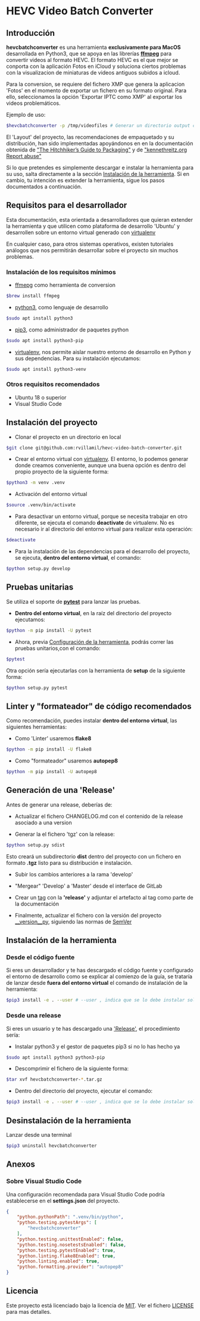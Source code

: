 # HEVC Video Batch Converter

## Introducción

**hevcbatchconverter** es una herramienta **exclusivamente para MacOS** desarrollada en Python3, que se apoya en las librerías [**ffmpeg**](https://ffmpeg.org/) para convertir videos al formato HEVC. El formato HEVC es el que mejor se conporta con la aplicación Fotos en iCloud y soluciona ciertos problemas con la visualizacion de miniaturas de videos antiguos subidos a icloud.

Para la conversion, se requiere del fichero XMP que genera la aplicacion 'Fotos' en el momento de exportar un fichero en su formato original. Para ello, seleccionamos la opción 'Exportar IPTC como XMP' al exportar los videos problemáticos.

Ejemplo de uso:

```bash
$hevcbatchconverter -p /tmp/videofiles # Generar un directorio output con ficheros mp4 convertidos con ffmpeg
```

El 'Layout' del proyecto, las recomendaciones de empaquetado y su distribución, han sido implementadas apoyándonos en en la documentación obtenida de ["The Hitchhiker’s Guide to Packaging"](https://the-hitchhikers-guide-to-packaging.readthedocs.io/en/latest/index.html) y de ["kennethreitz.org
Report abuse"](https://github.com/kennethreitz/samplemod)

Si lo que pretendes es simplemente descargar e instalar la herramienta para su uso, salta directamente a la sección [Instalación de la herramienta](#Instalación-de-la-herramienta). Si en cambio, tu intención es extender la herramienta, sigue los pasos documentados a continuación.

## Requisitos para el desarrollador

Esta documentación, esta orientada a desarrolladores que quieran extender la herramienta y que utilicen como plataforma de desarrollo 'Ubuntu' y desarrollen sobre un entorno virtual generado con [virtualenv](https://virtualenv.pypa.io)

En cualquier caso, para otros sistemas operativos, existen tutoriales análogos que nos permitirán desarrollar sobre el proyecto sin muchos problemas.

### Instalación de los requisitos mínimos

- [ffmepg](https://ffmpeg.org/) como herramienta de conversion

```bash
$brew install ffmpeg
```
  
- [python3](https://www.python.org/), como lenguaje de desarrollo

```bash
$sudo apt install python3
```

- [pip3](https://pypi.org/project/pip/), como administrador de paquetes python

```bash
$sudo apt install python3-pip
```

- [virtualenv](https://virtualenv.pypa.io), nos permite aislar nuestro entorno de desarrollo en Python y sus dependencias. Para su instalación ejecutamos:

```bash
$sudo apt install python3-venv
```

### Otros requisitos recomendados

- Ubuntu 18 o superior
- Visual Studio Code

## Instalación del proyecto

- Clonar el proyecto en un directorio en local

```bash
$git clone git@github.com:rvillamil/hevc-video-batch-converter.git
```

- Crear el entorno virtual con [virtualenv](https://virtualenv.pypa.io). El entorno, lo podemos generar donde creamos conveniente, aunque una buena opción es dentro del propio proyecto de la siguiente forma:

```bash
$python3 -m venv .venv
```

- Activación del entorno virtual

```bash
$source .venv/bin/activate
```

- Para desactivar un entorno virtual, porque se necesita trabajar en otro diferente, se ejecuta el comando **deactivate** de virtualenv. No es necesario ir al directorio del entorno virtual para realizar esta operación:

```bash
$deactivate
```

- Para la instalación de las dependencias para el desarrollo del proyecto, se ejecuta, **dentro del entorno virtual**, el comando:

```bash
$python setup.py develop
```

## Pruebas unitarias

Se utiliza el soporte de [**pytest**](https://docs.pytest.org/) para lanzar las pruebas.

- **Dentro del entorno virtual**, en la raíz del directorio del proyecto ejecutamos:

```bash
$python -m pip install -U pytest
```

- Ahora, previa [Configuración de la herramienta](#Configuración-de-la-herramienta), podrás correr las pruebas unitarios,con el comando:

```bash
$pytest
```

Otra opción sería ejecutarlas con la herramienta de **setup** de la siguiente forma:

```bash
$python setup.py pytest
```

## Linter y "formateador" de código recomendados

Como recomendación, puedes instalar **dentro del entorno virtual**, las siguientes herramientas:

- Como 'Linter' usaremos **flake8**

```bash
$python -m pip install -U flake8
```

- Como "formateador" usaremos **autopep8**

```bash
$python -m pip install -U autopep8
```

## Generación de una 'Release'

Antes de generar una release, deberías de:

- Actualizar el fichero CHANGELOG.md con el contenido de la release asociado a una version

- Generar la el fichero 'tgz' con la release:

```sh
$python setup.py sdist
```

Esto creará un subdirectorio **dist** dentro del proyecto con un fichero en formato **.tgz** listo para su distribución e instalación.

- Subir los cambios anteriores a la rama 'develop'

- "Mergear" 'Develop' a 'Master' desde el interface de GitLab

- Crear un [tag](https://github.com/rvillamil/hevc-video-batch-converter/releases) con la **'release'** y adjuntar el artefacto al tag como parte de la documentación

- Finalmente, actualizar el fichero con la versión del proyecto [__version__py](/hevcbatchconverter/__version__.py), siguiendo las normas de [SemVer](http://semver.org/)

## Instalación de la herramienta

### Desde el código fuente

Si eres un desarrollador y te has descargado el código fuente y configurado el entorno de desarrollo como se explicar al comienzo de la guía, se trataría de lanzar desde **fuera del entorno virtual** el comando de instalación de la herramienta:

```sh
$pip3 install -e . --user # --user , indica que se lo debe instalar solo para el usuario activo. Si se omite el parámetro se instalaría para todos los usuarios
```

### Desde una release

Si eres un usuario y te has descargado una ['Release'](https://github.com/rvillamil/hevc-video-batch-converter/releases), el procedimiento sería:

- Instalar python3 y el gestor de paquetes pip3 si no lo has hecho ya
  
```bash
$sudo apt install python3 python3-pip
```

- Descomprimir el fichero de la siguiente forma:
  
```sh
$tar xvf hevcbatchconverter-*.tar.gz
```

- Dentro del directorio del proyecto, ejecutar el comando:
  
```sh
$pip3 install -e . --user # --user , indica que se lo debe instalar solo para el usuario activo. Si se omite el parámetro se instalaría para todos los usuarios
```

## Desinstalación de la herramienta

Lanzar desde una terminal

```sh
$pip3 uninstall hevcbatchconverter
```

## Anexos

### Sobre Visual Studio Code

Una configuración recomendada para Visual Studio Code podría establecerse en el **settings.json** del proyecto.

```json
{
    "python.pythonPath": ".venv/bin/python",
    "python.testing.pytestArgs": [
        "hevcbatchconverter"
    ],
    "python.testing.unittestEnabled": false,
    "python.testing.nosetestsEnabled": false,
    "python.testing.pytestEnabled": true,
    "python.linting.flake8Enabled": true,
    "python.linting.enabled": true,
    "python.formatting.provider": "autopep8"
}
```

## Licencia

Este proyecto está licenciado bajo la licencia de [MIT](https://opensource.org/licenses/MIT). Ver el fichero [LICENSE](LICENSE) para mas detalles.
